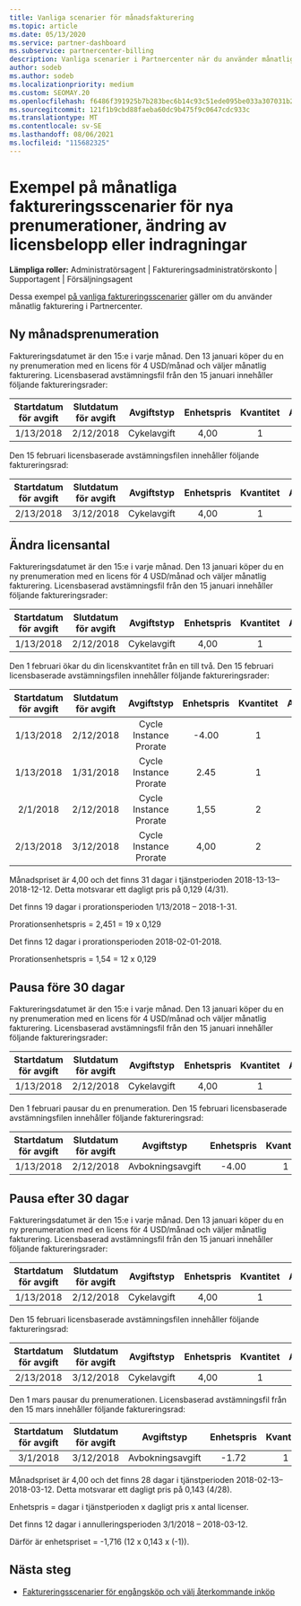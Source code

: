 ```yaml
---
title: Vanliga scenarier för månadsfakturering
ms.topic: article
ms.date: 05/13/2020
ms.service: partner-dashboard
ms.subservice: partnercenter-billing
description: Vanliga scenarier i Partnercenter när du använder månatlig fakturering – omfattar att lägga till nya prenumerationer, ändra licensantal och pausa prenumerationer.
author: sodeb
ms.author: sodeb
ms.localizationpriority: medium
ms.custom: SEOMAY.20
ms.openlocfilehash: f6486f391925b7b283bec6b14c93c51ede095be033a307031b20bc604a2629e5
ms.sourcegitcommit: 121f1b9cbd88faeba60dc9b475f9c0647cdc933c
ms.translationtype: MT
ms.contentlocale: sv-SE
ms.lasthandoff: 08/06/2021
ms.locfileid: "115682325"
---
```

# <a name="sample-monthly-billing-scenarios-for-new-subscriptions-changing-license-amounts-or-suspensions"></a>Exempel på månatliga faktureringsscenarier för nya prenumerationer, ändring av licensbelopp eller indragningar

**Lämpliga roller:** Administratörsagent | Faktureringsadministratörskonto | Supportagent | Försäljningsagent

Dessa exempel [på vanliga faktureringsscenarier](common-billing-scenarios.md) gäller om du använder månatlig fakturering i Partnercenter.

## <a name="new-monthly-subscription"></a>Ny månadsprenumeration

Faktureringsdatumet är den 15:e i varje månad. Den 13 januari köper du en ny prenumeration med en licens för 4 USD/månad och väljer månatlig fakturering. Licensbaserad avstämningsfil från den 15 januari innehåller följande faktureringsrader:

|Startdatum för avgift |Slutdatum för avgift |Avgiftstyp |Enhetspris |Kvantitet |Amount |
|       :---:      |    :---:       | :---:      |:---:      |:---:    |:---:  |
|1/13/2018         |2/12/2018    |Cykelavgift   |4,00       |1        |4,00 |

Den 15 februari licensbaserade avstämningsfilen innehåller följande faktureringsrad:

|Startdatum för avgift |Slutdatum för avgift |Avgiftstyp |Enhetspris |Kvantitet |Amount |
|       :---:      |    :---:       | :---:      |:---:      |:---:    |:---:  |
|2/13/2018         |3/12/2018    |Cykelavgift   |4,00       |1        |4,00 |

## <a name="change-license-quantity"></a>Ändra licensantal

Faktureringsdatumet är den 15:e i varje månad. Den 13 januari köper du en ny prenumeration med en licens för 4 USD/månad och väljer månatlig fakturering. Licensbaserad avstämningsfil från den 15 januari innehåller följande faktureringsrader:

|Startdatum för avgift |Slutdatum för avgift |Avgiftstyp |Enhetspris |Kvantitet |Amount |
|       :---:      |    :---:       | :---:      |:---:      |:---:    |:---:  |
|1/13/2018         |2/12/2018    |Cykelavgift   |4,00       |1        |4,00    |

Den 1 februari ökar du din licenskvantitet från en till två. Den 15 februari licensbaserade avstämningsfilen innehåller följande faktureringsrader:

|Startdatum för avgift |Slutdatum för avgift |Avgiftstyp |Enhetspris |Kvantitet |Amount |
|       :---:      |    :---:       | :---:      |:---:      |:---:    |:---:  |
| 1/13/2018        |2/12/2018    |Cycle Instance Prorate   |-4.00       |1        |-4.00   |
|1/13/2018         |1/31/2018    | Cycle Instance Prorate   |2.45       |1        |2.45    |
|2/1/2018         |2/12/2018    | Cycle Instance Prorate   |1,55       |2        |3.10    |
|2/13/2018         |3/12/2018    | Cycle Instance Prorate   |4,00       |2        |8.00    |

Månadspriset är 4,00 och det finns 31 dagar i tjänstperioden 2018-13-13– 2018-12-12. Detta motsvarar ett dagligt pris på 0,129 (4/31).

Det finns 19 dagar i prorationsperioden 1/13/2018 – 2018-1-31.

Prorationsenhetspris = 2,451 = 19 x 0,129

Det finns 12 dagar i prorationsperioden 2018-02-01-2018.

Prorationsenhetspris = 1,54 = 12 x 0,129

## <a name="suspend-before-30-days"></a>Pausa före 30 dagar

Faktureringsdatumet är den 15:e i varje månad. Den 13 januari köper du en ny prenumeration med en licens för 4 USD/månad och väljer månatlig fakturering. Licensbaserad avstämningsfil från den 15 januari innehåller följande faktureringsrader:

|Startdatum för avgift |Slutdatum för avgift |Avgiftstyp |Enhetspris |Kvantitet |Amount |
|       :---:      |    :---:       | :---:      |:---:      |:---:    |:---:  |
|1/13/2018         |2/12/2018    |Cykelavgift   |4,00       |1        |4,00    |

Den 1 februari pausar du en prenumeration. Den 15 februari licensbaserade avstämningsfilen innehåller följande faktureringsrad:

|Startdatum för avgift |Slutdatum för avgift |Avgiftstyp |Enhetspris |Kvantitet |Amount |
|       :---:      |    :---:       | :---:      |:---:      |:---:    |:---:  |
1/13/2018|2/12/2018|Avbokningsavgift|-4.00|1|-4.00

## <a name="suspend-after-30-days"></a>Pausa efter 30 dagar

Faktureringsdatumet är den 15:e i varje månad. Den 13 januari köper du en ny prenumeration med en licens för 4 USD/månad och väljer månatlig fakturering. Licensbaserad avstämningsfil från den 15 januari innehåller följande faktureringsrader:

|Startdatum för avgift |Slutdatum för avgift |Avgiftstyp |Enhetspris |Kvantitet |Amount |
|       :---:      |    :---:       | :---:      |:---:      |:---:    |:---:  |
1/13/2018|2/12/2018|Cykelavgift|4,00|1|4,00

Den 15 februari licensbaserade avstämningsfilen innehåller följande faktureringsrad:

|Startdatum för avgift |Slutdatum för avgift |Avgiftstyp |Enhetspris |Kvantitet |Amount |
|       :---:      |    :---:       | :---:      |:---:      |:---:    |:---:  |
2/13/2018|3/12/2018|Cykelavgift|4,00|1|4,00

Den 1 mars pausar du prenumerationen. Licensbaserad avstämningsfil från den 15 mars innehåller följande faktureringsrad:

|Startdatum för avgift |Slutdatum för avgift |Avgiftstyp |Enhetspris |Kvantitet |Amount |
|       :---:      |    :---:       | :---:      |:---:      |:---:    |:---:  |
3/1/2018|3/12/2018|Avbokningsavgift|-1.72|1|-1.72

Månadspriset är 4,00 och det finns 28 dagar i tjänstperioden 2018-02-13– 2018-03-12. Detta motsvarar ett dagligt pris på 0,143 (4/28).

Enhetspris = dagar i tjänstperioden x dagligt pris x antal licenser.

Det finns 12 dagar i annulleringsperioden 3/1/2018 – 2018-03-12.

Därför är enhetspriset = -1,716 (12 x 0,143 x (-1)).

## <a name="next-steps"></a>Nästa steg

- [Faktureringsscenarier för engångsköp och välj återkommande inköp](common-billing-scenarios-onetime-recurring.md)
